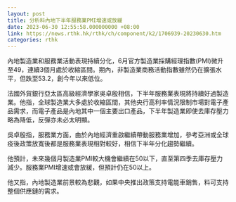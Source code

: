 ```yaml
---
layout: post
title: 分析料內地下半年服務業PMI增速或放緩
date: 2023-06-30 12:55:58.000000000 +08:00
link: https://news.rthk.hk/rthk/ch/component/k2/1706939-20230630.htm
categories: rthk
---
```


內地製造業和服務業活動表現持續分化，6月官方製造業採購經理指數(PMI)微升至49，連續3個月處於收縮區間。期內，非製造業商務活動指數雖然仍在擴張水平，但跌至53.2，創今年以來低位。

法國外貿銀行亞太區高級經濟學家吳卓殷相信，下半年服務業表現將持續好過製造業。他指，全球製造業大多處於收縮區間，其他央行高利率情況限制市場對電子產品需求，而電子產品是內地其中一個主要出口產品，下半年製造業即使去庫存壓力略為降低，反彈亦未必太明顯。

吳卓殷指，服務業方面，由於內地經濟重啟繼續帶動服務業增加，參考亞洲或全球疫後政策放寬後都是服務業表現相對較好，相信下半年分化趨勢繼續。

他預計，未來幾個月製造業PMI較大機會繼續在50以下，直至第四季去庫存壓力減少。服務業PMI增速或會放緩，但預計仍在50以上。

他又指，內地製造業前景較為悲觀，如果中央推出政策支持電能車銷售，料可支持整個供應鏈的需求。
